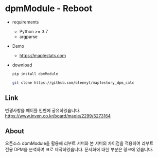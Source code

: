 dpmModule - Reboot
========================


  - requirements
    - Python >= 3.7
    - argparse

  - Demo
    
    - https://maplestats.com

  - download
    ```bash
    pip install dpmModule
    ```
    
    ```bash
    git clone https://github.com/oleneyl/maplestory_dpm_calc
    ```
    
Link 
------------
변경사항을 메이플 인벤에 공유하였습니다.
https://www.inven.co.kr/board/maple/2299/5273164

About 
------------
  오픈소스 dpmModule을 활용해 리부트 서버와 본 서버의 차이점을 적용하여 리부트 전용 DPM을 분석하여 표로 제작하였습니다. 문서화에 대한 부분은 링크에 있습니다. 



